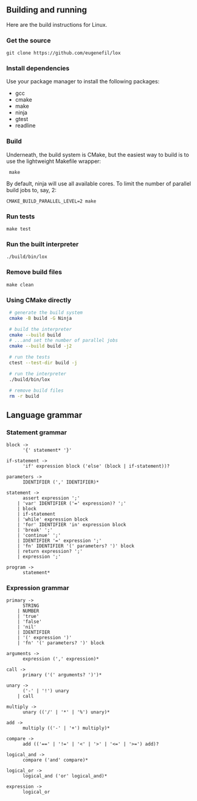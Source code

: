 ## Building and running

Here are the build instructions for Linux.

### Get the source

```
git clone https://github.com/eugenefil/lox
```

### Install dependencies

Use your package manager to install the following packages:

- gcc
- cmake
- make
- ninja
- gtest
- readline

### Build

Underneath, the build system is CMake, but the easiest way to build is
to use the lightweight Makefile wrapper:

```
 make
```

By default, ninja will use all available cores. To limit the number of
parallel build jobs to, say, 2:

```
CMAKE_BUILD_PARALLEL_LEVEL=2 make
```

### Run tests

```
make test
```

### Run the built interpreter

```
./build/bin/lox
```

### Remove build files

```
make clean
```

### Using CMake directly

```sh
 # generate the build system
 cmake -B build -G Ninja

 # build the interpreter
 cmake --build build
 # ...and set the number of parallel jobs
 cmake --build build -j2

 # run the tests
 ctest --test-dir build -j

 # run the interpreter
 ./build/bin/lox

 # remove build files
 rm -r build
```

## Language grammar

### Statement grammar

```
block ->
      '{' statement* '}'

if-statement ->
      'if' expression block ('else' (block | if-statement))?

parameters ->
      IDENTIFIER (',' IDENTIFIER)*

statement ->
      assert expression ';'
    | 'var' IDENTIFIER ('=' expression)? ';'
    | block
    | if-statement
    | 'while' expression block
    | 'for' IDENTIFIER 'in' expression block
    | 'break' ';'
    | 'continue' ';'
    | IDENTIFIER '=' expression ';'
    | 'fn' IDENTIFIER '(' parameters? ')' block
    | return expression? ';'
    | expression ';'

program ->
      statement*
```

### Expression grammar

```
primary ->
      STRING
    | NUMBER
    | 'true'
    | 'false'
    | 'nil'
    | IDENTIFIER
    | '(' expression ')'
    | 'fn' '(' parameters? ')' block

arguments ->
      expression (',' expression)*

call ->
      primary ('(' arguments? ')')*

unary ->
      ('-' | '!') unary
    | call

multiply ->
      unary (('/' | '*' | '%') unary)*

add ->
      multiply (('-' | '+') multiply)*

compare ->
      add (('==' | '!=' | '<' | '>' | '<=' | '>=') add)?

logical_and ->
      compare ('and' compare)*

logical_or ->
      logical_and ('or' logical_and)*

expression ->
      logical_or
```
